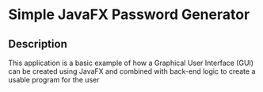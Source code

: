 # Simple JavaFX Password Generator
 
## Description
This application is a basic example of how a Graphical User Interface (GUI) can be created using JavaFX and combined with back-end logic to create a usable program for the user